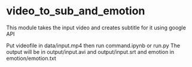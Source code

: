 # video_to_sub_and_emotion
This module takes the input video and creates subtitle for it using google API

Put videofile in data/input.mp4
then run command.ipynb or run.py
The output will be in output/input.avi and output/input.srt and emotion in emotion/emotion.txt

